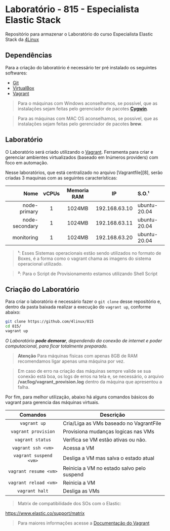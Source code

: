 Laboratório - 815 - Especialista Elastic Stack
=============================

Repositório para armazenar o Laboratório do curso Especialista Elastic Stack da [4Linux][1]

Dependências
------------

Para a criação do laboratório é necessário ter pré instalado os seguintes softwares:

* [Git][2]
* [VirtualBox][3]
* [Vagrant][5]

> Para o máquinas com Windows aconselhamos, se possível, que as instalações sejam feitas pelo gerenciador de pacotes **[Cygwin][6]**.

> Para as máquinas com MAC OS aconselhamos, se possível, que as instalações sejam feitas pelo gerenciador de pacotes **brew**.

Laboratório
-----------

O Laboratório será criado utilizando o [Vagrant][7]. Ferramenta para criar e gerenciar ambientes virtualizados (baseado em Inúmeros providers) com foco em automação.

Nesse laboratórios, que está centralizado no arquivo [Vagrantfile][8], serão criadas 3 maquinas com as seguintes características:

Nome           | vCPUs | Memoria RAM | IP             | S.O.¹            
--------------:|:-----:|:-----------:|:--------------:|:------------- 
node-primary   | 1     | 1024MB       | 192.168.63.10 | ubuntu-20.04  
node-secondary | 1     | 1024MB       | 192.168.63.11 | ubuntu-20.04  
monitoring     | 1     | 1024MB       | 192.168.63.20 | ubuntu-20.04  


> **¹**: Esses Sistemas operacionais estão sendo utilizados no formato de Boxes, é a forma como o vagrant chama as imagens do sistema operacional utilizado.

> **²**: Para o Script de Provisionamento estamos utilizando Shell Script


Criação do Laboratório 
----------------------

Para criar o laboratório é necessário fazer o `git clone` desse repositório e, dentro da pasta baixada realizar a execução do `vagrant up`, conforme abaixo:

```bash
git clone https://github.com/4linux/815
cd 815/
vagrant up
```

_O Laboratório **pode demorar**, dependendo da conexão de internet e poder computacional, para ficar totalmente preparado._

> **Atenção** Para máquinas físicas com apenas 8GB de RAM recomendamos ligar apenas uma máquina por vez.

> Em caso de erro na criação das máquinas sempre valide se sua conexão está boa, os logs de erros na tela e, se necessário, o arquivo **/var/log/vagrant_provision.log** dentro da máquina que apresentou a falha.

Por fim, para melhor utilização, abaixo há alguns comandos básicos do vagrant para gerencia das máquinas virtuais.

Comandos                | Descrição
:----------------------:| ---------------------------------------
`vagrant up`            | Cria/Liga as VMs baseado no VagrantFile
`vagrant provision`     | Provisiona mudanças logicas nas VMs
`vagrant status`        | Verifica se VM estão ativas ou não.
`vagrant ssh <vm>`      | Acessa a VM
`vagrant suspend <vm>`  | Desliga a VM mas salva o estado atual
`vagrant resume <vm>`   | Reinicia a VM no estado salvo pelo suspend
`vagrant reload <vm>`   | Reinicia a VM
`vagrant halt`          | Desliga as VMs



> Matrix de compatibilidade dos SOs com o Elastic:

https://www.elastic.co/support/matrix

> Para maiores informações acesse a [Documentação do Vagrant][13]

[1]: https://4linux.com.br
[2]: https://git-scm.com/downloads
[3]: https://www.virtualbox.org/wiki/Downloads
[5]: https://www.vagrantup.com/downloads
[6]: https://cygwin.com/install.html
[7]: https://www.vagrantup.com/
[13]: https://www.vagrantup.com/docs
[14]: https://app.vagrantup.com/4linux

